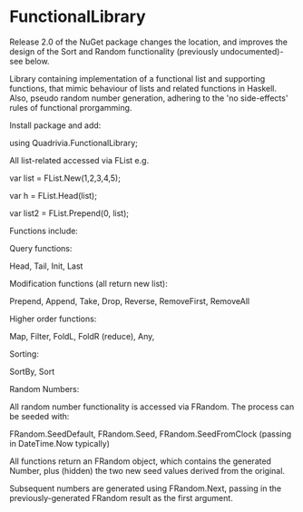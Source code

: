 # FunctionalLibrary

Release 2.0 of the NuGet package changes the location, and improves the design of the Sort and Random functionality (previously undocumented)- see below.

Library containing implementation of a functional list and supporting functions, that mimic behaviour of lists and related functions in Haskell. Also, pseudo random number generation, adhering to the 'no side-effects' rules of functional prorgamming.

Install package and add:

using Quadrivia.FunctionalLibrary;

All list-related accessed via FList e.g.

var list = FList.New(1,2,3,4,5);

var h = FList.Head(list);

var list2 = FList.Prepend(0, list);


Functions include:

Query functions:

Head, Tail, Init, Last

Modification functions (all return new list):

Prepend, Append, Take, Drop, Reverse, RemoveFirst, RemoveAll

Higher order functions:

Map, Filter, FoldL, FoldR (reduce), Any, 

Sorting:

SortBy, Sort

Random Numbers:

All random number functionality is accessed via FRandom.  The process can be seeded with:

FRandom.SeedDefault, FRandom.Seed, FRandom.SeedFromClock  (passing in DateTime.Now typically)

All functions return an FRandom object, which contains the generated Number, plus (hidden) the two new seed values derived from the original.

Subsequent numbers are generated using FRandom.Next, passing in the previously-generated FRandom result as the first argument.
